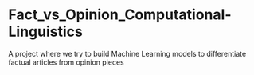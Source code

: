 # Fact_vs_Opinion_Computational-Linguistics
A project where we try to build Machine Learning models to differentiate factual articles from opinion pieces 
